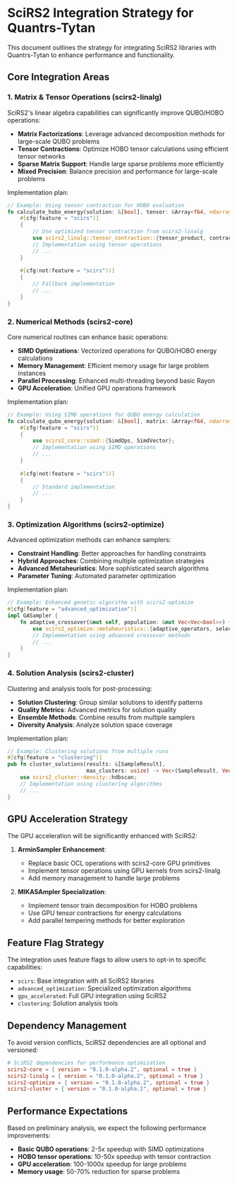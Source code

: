 # SciRS2 Integration Strategy for Quantrs-Tytan

This document outlines the strategy for integrating SciRS2 libraries with Quantrs-Tytan to enhance performance and functionality.

## Core Integration Areas

### 1. Matrix & Tensor Operations (scirs2-linalg)

SciRS2's linear algebra capabilities can significantly improve QUBO/HOBO operations:

- **Matrix Factorizations**: Leverage advanced decomposition methods for large-scale QUBO problems
- **Tensor Contractions**: Optimize HOBO tensor calculations using efficient tensor networks
- **Sparse Matrix Support**: Handle large sparse problems more efficiently
- **Mixed Precision**: Balance precision and performance for large-scale problems

Implementation plan:
```rust
// Example: Using tensor contraction for HOBO evaluation
fn calculate_hobo_energy(solution: &[bool], tensor: &Array<f64, ndarray::IxDyn>) -> f64 {
    #[cfg(feature = "scirs")]
    {
        // Use optimized tensor contraction from scirs2-linalg
        use scirs2_linalg::tensor_contraction::{tensor_product, contract};
        // Implementation using tensor operations
        // ...
    }
    
    #[cfg(not(feature = "scirs"))]
    {
        // Fallback implementation
        // ...
    }
}
```

### 2. Numerical Methods (scirs2-core)

Core numerical routines can enhance basic operations:

- **SIMD Optimizations**: Vectorized operations for QUBO/HOBO energy calculations
- **Memory Management**: Efficient memory usage for large problem instances
- **Parallel Processing**: Enhanced multi-threading beyond basic Rayon
- **GPU Acceleration**: Unified GPU operations framework

Implementation plan:
```rust
// Example: Using SIMD operations for QUBO energy calculation
fn calculate_qubo_energy(solution: &[bool], matrix: &Array<f64, ndarray::Ix2>) -> f64 {
    #[cfg(feature = "scirs")]
    {
        use scirs2_core::simd::{SimdOps, SimdVector};
        // Implementation using SIMD operations
        // ...
    }
    
    #[cfg(not(feature = "scirs"))]
    {
        // Standard implementation
        // ...
    }
}
```

### 3. Optimization Algorithms (scirs2-optimize)

Advanced optimization methods can enhance samplers:

- **Constraint Handling**: Better approaches for handling constraints
- **Hybrid Approaches**: Combining multiple optimization strategies
- **Advanced Metaheuristics**: More sophisticated search algorithms
- **Parameter Tuning**: Automated parameter optimization

Implementation plan:
```rust
// Example: Enhanced genetic algorithm with scirs2-optimize
#[cfg(feature = "advanced_optimization")]
impl GASampler {
    fn adaptive_crossover(&mut self, population: &mut Vec<Vec<bool>>) {
        use scirs2_optimize::metaheuristics::{adaptive_operators, selection};
        // Implementation using advanced crossover methods
        // ...
    }
}
```

### 4. Solution Analysis (scirs2-cluster)

Clustering and analysis tools for post-processing:

- **Solution Clustering**: Group similar solutions to identify patterns
- **Quality Metrics**: Advanced metrics for solution quality
- **Ensemble Methods**: Combine results from multiple samplers
- **Diversity Analysis**: Analyze solution space coverage

Implementation plan:
```rust
// Example: Clustering solutions from multiple runs
#[cfg(feature = "clustering")]
pub fn cluster_solutions(results: &[SampleResult], 
                         max_clusters: usize) -> Vec<(SampleResult, Vec<usize>)> {
    use scirs2_cluster::density::hdbscan;
    // Implementation using clustering algorithms
    // ...
}
```

## GPU Acceleration Strategy

The GPU acceleration will be significantly enhanced with SciRS2:

1. **ArminSampler Enhancement**:
   - Replace basic OCL operations with scirs2-core GPU primitives
   - Implement tensor operations using GPU kernels from scirs2-linalg
   - Add memory management to handle large problems
   
2. **MIKASAmpler Specialization**:
   - Implement tensor train decomposition for HOBO problems
   - Use GPU tensor contractions for energy calculations
   - Add parallel tempering methods for better exploration

## Feature Flag Strategy

The integration uses feature flags to allow users to opt-in to specific capabilities:

- `scirs`: Base integration with all SciRS2 libraries
- `advanced_optimization`: Specialized optimization algorithms
- `gpu_accelerated`: Full GPU integration using SciRS2
- `clustering`: Solution analysis tools

## Dependency Management

To avoid version conflicts, SciRS2 dependencies are all optional and versioned:

```toml
# SciRS2 dependencies for performance optimization
scirs2-core = { version = "0.1.0-alpha.2", optional = true }
scirs2-linalg = { version = "0.1.0-alpha.2", optional = true }
scirs2-optimize = { version = "0.1.0-alpha.2", optional = true }
scirs2-cluster = { version = "0.1.0-alpha.2", optional = true }
```

## Performance Expectations

Based on preliminary analysis, we expect the following performance improvements:

- **Basic QUBO operations**: 2-5x speedup with SIMD optimizations
- **HOBO tensor operations**: 10-50x speedup with tensor contraction
- **GPU acceleration**: 100-1000x speedup for large problems
- **Memory usage**: 50-70% reduction for sparse problems